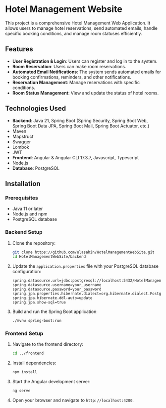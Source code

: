# Hotel Management Website

This project is a comprehensive Hotel Management Web Application. It allows users to manage hotel reservations, send automated emails, handle specific booking conditions, and manage room statuses efficiently.

## Features

- **User Registration & Login**: Users can register and log in to the system.
- **Room Reservation**: Users can make room reservations.
- **Automated Email Notifications**: The system sends automated emails for booking confirmations, reminders, and other notifications.
- **Reservation Management**: Manage reservations with specific conditions.
- **Room Status Management**: View and update the status of hotel rooms.

## Technologies Used

- **Backend**: Java 21, Spring Boot (Spring Security, Spring Boot Web, Spring Boot Data JPA, Spring Boot Mail, Spring Boot Actuator, etc.)
- Maven
- Mapstruct
- Swagger
- Lombok
- JWT
- **Frontend**: Angular & Angular CLI 17.3.7, Javascript, Typescript
- Node.js
- **Database**: PostgreSQL

## Installation

### Prerequisites

- Java 11 or later
- Node.js and npm
- PostgreSQL database

### Backend Setup

1. Clone the repository:
    ```sh
    git clone https://github.com/ulasahin/HotelManagementWebSite.git
    cd HotelManagementWebSite/backend
    ```

2. Update the `application.properties` file with your PostgreSQL database configuration:
    ```properties
    spring.datasource.url=jdbc:postgresql://localhost:5432/HotelManagementWebSiteDB
    spring.datasource.username=your_username
    spring.datasource.password=your_password
    spring.jpa.properties.hibernate.dialect=org.hibernate.dialect.PostgreSQLDialect
    spring.jpa.hibernate.ddl-auto=update
    spring.jpa.show-sql=true
    ```

3. Build and run the Spring Boot application:
    ```sh
    ./mvnw spring-boot:run
    ```

### Frontend Setup

1. Navigate to the frontend directory:
    ```sh
    cd ../frontend
    ```

2. Install dependencies:
    ```sh
    npm install
    ```

3. Start the Angular development server:
    ```sh
    ng serve
    ```

4. Open your browser and navigate to `http://localhost:4200`.
